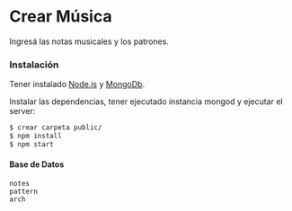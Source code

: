 # Crear Música

Ingresá las notas musicales y los patrones.

### Instalación

Tener instalado [Node.js](https://nodejs.org/) y [MongoDb](https://www.google.com).

Instalar las dependencias, tener ejecutado instancia mongod y ejecutar el server:

```sh
$ crear carpeta public/
$ npm install
$ npm start
```

#### Base de Datos

```
notes
pattern
arch
```